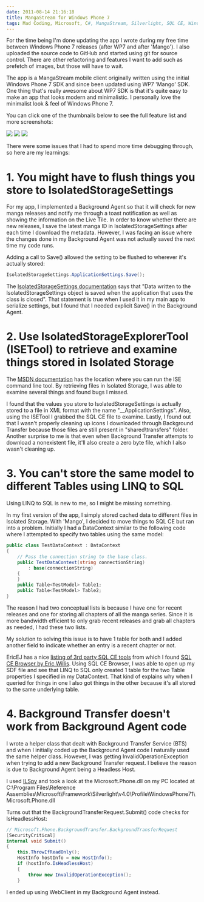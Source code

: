 ```yaml
---
date: 2011-08-14 21:16:18
title: MangaStream for Windows Phone 7
tags: Mad Coding, Microsoft, C#, MangaStream, Silverlight, SQL CE, Windows Phone 7, WP7
---
```

For the time being I'm done updating the app I wrote during my free time
between Windows Phone 7 releases (after WP7 and after 'Mango'). I also uploaded
the source code to GitHub and started using git for source control. There are
other refactoring and features I want to add such as prefetch of images, but
those will have to wait.

The app is a MangaStream mobile client originally written using the initial
Windows Phone 7 SDK and since been updated using WP7 'Mango' SDK. One thing
that's really awesome about WP7 SDK is that it's quite easy to make an app that
looks modern and minimalistic. I personally love the minimalist look & feel of
Windows Phone 7.

You can click one of the thumbnails below to see the full feature list and more
screenshots:

[![](https://media.dannysu.com/mangastream.screenshot1.png)][1]
[![](https://media.dannysu.com/mangastream.screenshot2.png)][1]
[![](https://media.dannysu.com/mangastream.screenshot3.png)][1]

There were some issues that I had to spend more time debugging through, so here
are my learnings:


# 1. You might have to flush things you store to IsolatedStorageSettings

For my app, I implemented a Background Agent so that it will check for new
manga releases and notify me through a toast notification as well as showing
the information on the Live Tile. In order to know whether there are new
releases, I save the latest manga ID in IsolatedStorageSettings after each time
I download the metadata. However, I was facing an issue where the changes done
in my Background Agent was not actually saved the next time my code runs.

Adding a call to Save() allowed the setting to be flushed to wherever it's
actually stored:

```csharp
IsolatedStorageSettings.ApplicationSettings.Save();
```

The [IsolatedStorageSettings documentation][2] says that "Data written to the
IsolatedStorageSettings object is saved when the application that uses the
class is closed". That statement is true when I used it in my main app to
serialize settings, but I found that I needed explicit Save() in the Background
Agent.


# 2. Use IsolatedStorageExplorerTool (ISETool) to retrieve and examine things stored in Isolated Storage

The [MSDN documentation][3] has the location where you can run the ISE command
line tool. By retrieving files in Isolated Storage, I was able to examine
several things and found bugs I missed.

I found that the values you store to IsolatedStorageSettings is actually stored
to a file in XML format with the name "__ApplicationSettings". Also, using the
ISETool I grabbed the SQL CE file to examine. Lastly, I found out that I wasn't
properly cleaning up icons I downloaded through Background Transfer because
those files are still present in "shared\transfers" folder. Another surprise to
me is that even when Background Transfer attempts to download a nonexistent
file, it'll also create a zero byte file, which I also wasn't cleaning up.


# 3. You can't store the same model to different Tables using LINQ to SQL

Using LINQ to SQL is new to me, so I might be missing something.

In my first version of the app, I simply stored cached data to different files
in Isolated Storage. With 'Mango', I decided to move things to SQL CE but ran
into a problem. Initially I had a DataContext similar to the following code
where I attempted to specify two tables using the same model:

```csharp
public class TestDataContext : DataContext
{
    // Pass the connection string to the base class.
    public TestDataContext(string connectionString)
        : base(connectionString)
    {
    }
    public Table<TestModel> Table1;
    public Table<TestModel> Table2;
}
```

The reason I had two conceptual lists is because I have one for recent releases
and one for storing all chapters of all the manga series. Since it is more
bandwidth efficient to only grab recent releases and grab all chapters as
needed, I had these two lists.

My solution to solving this issue is to have 1 table for both and I added
another field to indicate whether an entry is a recent chapter or not.

EricEJ has a nice [listing of 3rd party SQL CE tools][4] from which I found
[SQL CE Browser by Eric Willis][5]. Using SQL CE Browser, I was able to open up
my SDF file and see that LINQ to SQL only created 1 table for the two
Table<TestModel> properties I specified in my DataContext. That kind of
explains why when I queried for things in one I also got things in the other
because it's all stored to the same underlying table.


# 4. Background Transfer doesn't work from Background Agent code

I wrote a helper class that dealt with Background Transfer Service (BTS) and
when I initially coded up the Background Agent code I naturally used the same
helper class. However, I was getting InvalidOperationException when trying to
add a new Background Transfer request. I believe the reason is due to
Background Agent being a Headless Host.

I used [ILSpy](http://wiki.sharpdevelop.net/ILSpy.ashx) and took a look at the
Microsoft.Phone.dll on my PC located at C:\\Program Files\\Reference
Assemblies\\Microsoft\\Framework\\Silverlight\\v4.0\\Profile\\WindowsPhone71\\Microsoft.Phone.dll

Turns out that the BackgroundTransferRequest.Submit() code checks for
IsHeadlessHost:

```csharp
// Microsoft.Phone.BackgroundTransfer.BackgroundTransferRequest
[SecurityCritical]
internal void Submit()
{
    this.ThrowIfReadOnly();
    HostInfo hostInfo = new HostInfo();
    if (hostInfo.IsHeadlessHost)
    {
        throw new InvalidOperationException();
    }
```

I ended up using WebClient in my Background Agent instead.

  [1]: /mangastream-for-windows-phone-7/
  [2]: http://msdn.microsoft.com/en-us/library/system.io.isolatedstorage.isolatedstoragesettings.save(v=VS.95).aspx
  [3]: http://msdn.microsoft.com/en-us/library/hh286408(v=vs.92).aspx
  [4]: http://erikej.blogspot.com/2009/04/sql-compact-3rd-party-tools.html
  [5]: http://notes.ericwillis.com/2009/12/sql-ce-browser-v-110/

